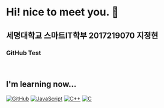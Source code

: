 ### <h1> Hi! nice to meet you. 👋  </h1>

<h2> 세명대학교 스마트IT학부 2017219070 지정현 </h2>
<h3> GitHub Test </h3>

<p>
  
  </p>
  
  <br />
  <h2> I'm learning now... </h2>
  
 <a href = "https://github.com/"><img alt="GitHub" src ="https://img.shields.io/badge/GitHub-181717.svg?&style=for-the-badge&logo=GitHub&logoColor=White"/></a>
 <a href = "https://www.w3schools.com/js/default.asp"><img alt="JavaScript" src ="https://img.shields.io/badge/JavaScript-F7DF1E.svg?&style=for-the-badge&logo=JavaScript&logoColor=black"/></a>
 <a href = "https://isocpp.org/"><img alt="C++" src ="https://img.shields.io/badge/C++-00599C.svg?&style=for-the-badge&logo=C++&logoColor=White"/></a>
 <a href = "https://www.iso.org/standard/74528.html"><img alt="C" src ="https://img.shields.io/badge/C-A8B9CC.svg?&style=for-the-badge&logo=C&logoColor=white"/></a>
 
<!--
**jhJi1/jhJi1** is a ✨ _special_ ✨ repository because its `README.md` (this file) appears on your GitHub profile.

Here are some ideas to get you started:

- 🔭 I’m currently working on ...
- 🌱 I’m currently learning ...
- 👯 I’m looking to collaborate on ...
- 🤔 I’m looking for help with ...
- 💬 Ask me about ...
- 📫 How to reach me: ...
- 😄 Pronouns: ...
- ⚡ Fun fact: ...
-->

